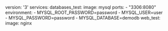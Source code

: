 version: '3'
services:
    databases_test:
      image: mysql
      ports:
      - "3306:8080"
      environment:
      - MYSQL_ROOT_PASSWORD=password
      - MYSQL_USER=user
      - MYSQL_PASSWORD=password
      - MYSQL_DATABASE=demodb
    web_test:
      image: nginx
